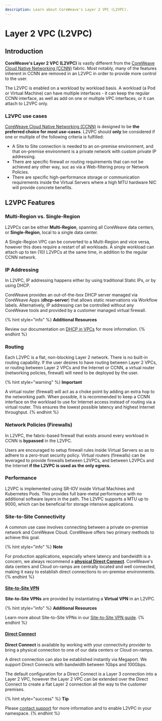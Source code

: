 ```yaml
---
description: Learn about CoreWeave's Layer 2 VPC (L2VPC).
---
```


# Layer 2 VPC (L2VPC)

## Introduction

**CoreWeave's Layer 2 VPC (L2VPC)** is vastly different from the [CoreWeave Cloud Native Networking (CCNN)](../coreweave-cloud-native-networking-ccnn.md) fabric. Most notably, many of the features inherent in CCNN are removed in an L2VPC in order to provide more control to the user.

The L2VPC is enabled on a workload by workload basis. A workload (a Pod or Virtual Machine) can have multiple interfaces - it can keep the regular CCNN interface, as well as add on one or multiple VPC interfaces, or it can attach to L2VPC only.

### L2VPC use cases

[CoreWeave Cloud Native Networking (CCNN)](../coreweave-cloud-native-networking-ccnn.md) is designed to be **the preferred choice for most use-cases**. L2VPC should **only** be considered if one or multiple of the following criteria is fulfilled:

* A Site to Site connection is needed to an on-premise environment, and that on-premise environment is a private network with custom private IP addressing.
* There are specific firewall or routing requirements that can not be achieved any other way, suc as via a Web-filtering proxy or Network Policies.
* There are specific high-performance storage or communication requirements inside the Virtual Servers where a high MTU hardware NIC will provide concrete benefits.

## L2VPC Features

### Multi-Region vs. Single-Region

L2VPCs can be either **Multi-Region**, spanning all CoreWeave data centers, or **Single-Region**, local to a single data center.

A Single-Region VPC can be converted to a Multi-Region and vice versa, however this does require a restart of all workloads. A single workload can attach up to ten (10) L2VPCs at the same time, in addition to the regular CCNN network.

### IP Addressing

In L2VPC, IP addressing happens either by using traditional Static IPs, or by using DHCP.

CoreWeave provides an out-of-the-box DHCP server managed via CoreWeave Apps (**dhcp-server**) that allows static reservations via Workflow labels. Alternatively, IP addressing can be controlled without any CoreWeave tools and provided by a customer managed virtual firewall.

{% hint style="info" %}
**Additional Resources**

Review our documentation on [DHCP in VPCs](dhcp.md) for more information.
{% endhint %}

### Routing

Each L2VPC is a flat, non-blocking Layer 2 network. There is no built-in routing capability. If the user desires to have routing between Layer 2 VPCs, or routing between Layer 2 VPCs and the Internet or CCNN, a virtual router (networking policies, firewall) will need to be deployed by the user.

{% hint style="warning" %}
**Important**

A virtual router (firewall) will act as a choke point by adding an extra hop to the networking path. When possible, it is recommended to keep a CCNN interface on the workload to use for Internet access instead of routing via a virtual router. This ensures the lowest possible latency and highest Internet throughput.
{% endhint %}

### Network Policies (Firewalls)

In L2VPC, the fabric-based firewall that exists around every workload in CCNN is **bypassed** in the L2VPC.

Users are encouraged to setup firewall rules inside Virtual Servers so as to adhere to a zero-trust security policy. Virtual routers (firewalls) can be leveraged to provide firewalls between L2VPCs, and between L2VPCs and the Internet **if the L2VPC is used as the only egress.**

### Performance

L2VPC is implemented using SR-IOV inside Virtual Machines and Kubernetes Pods. This provides full bare-metal performance with no additional software layers in the path. The L2VPC supports a MTU up to 9000, which can be beneficial for storage intensive applications.

### Site-to-Site Connectivity

A common use case involves connecting between a private on-premise network and CoreWeave Cloud. CoreWeave offers two primary methods to achieve this goal.

{% hint style="info" %}
**Note**

For production applications, especially where latency and bandwidth is a concern, we always recommend a [**physical Direct Connect**](../site-to-site-connections/direct-connections.md). CoreWeave's data centers and Cloud on-ramps are centrally located and well connected, making it easy to establish direct connections to on-premise environments.
{% endhint %}

#### [Site-to-Site VPN](./#site-to-site-vpn)

**Site-to-Site VPNs** are provided by instantiating a **Virtual VPN** in an L2VPC.

{% hint style="info" %}
**Additional Resources**

Learn more about Site-to-Site VPNs in our [Site-to-Site VPN guide](./#site-to-site-vpn).
{% endhint %}

#### [Direct Connect](./#direct-connect)

**Direct Connect** is available by working with your connectivity provider to bring a physical connection to one of our data centers or Cloud on-ramps.

A direct connection can also be established instantly via Megaport. We support Direct Connects with bandwidth between 1Gbps and 100Gbps.

The default configuration for a Direct Connect is a Layer 3 connection into a Layer 2 VPC, however the Layer 2 VPC can be extended over the Direct Connect to create a flat Layer 2 connection all the way to the customer premises.

{% hint style="success" %}
**Tip**

&#x20;Please [contact support](https://cloud.coreweave.com/contact) for more information and to enable L2VPC in your namespace.
{% endhint %}
